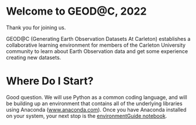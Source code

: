 # Welcome to GEOD@C, 2022

Thank you for joining us.

GEOD@C (Generating Earth Observation Datasets At Carleton) establishes a collaborative learning environment for members of the Carleton University community to learn about Earth Observation data and get some experience creating new datasets.

# Where Do I Start?

Good question. We will use Python as a common coding language, and will be building up an environment that contains all of the underlying libraries using Anaconda (www.anaconda.com). Once you have Anaconda installed on your system, your next stop is the [environmentGuide notebook](https://github.com/tww-carleton/geodac-2022/blob/main/notebooks/environmentGuide.ipynb).


